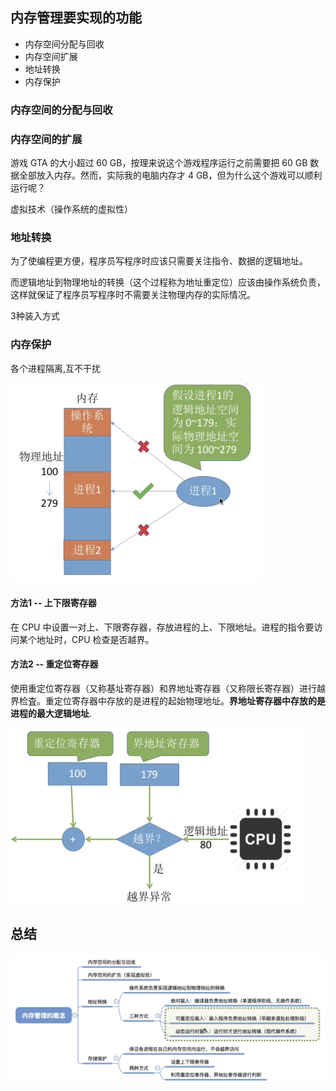 ## 内存管理要实现的功能

- 内存空间分配与回收
- 内存空间扩展
- 地址转换
- 内存保护

### 内存空间的分配与回收



### 内存空间的扩展

游戏 GTA 的大小超过 60 GB，按理来说这个游戏程序运行之前需要把 60 GB 数据全部放入内存。然而，实际我的电脑内存才 4 GB，但为什么这个游戏可以顺利运行呢？

虚拟技术（操作系统的虚拟性）

### 地址转换

为了使编程更方便，程序员写程序时应该只需要关注指令、数据的逻辑地址。

而逻辑地址到物理地址的转换（这个过程称为地址重定位）应该由操作系统负责，这样就保证了程序员写程序时不需要关注物理内存的实际情况。

3种装入方式





### 内存保护

各个进程隔离,互不干扰

<img src="assets/内存管理相关概念/image-20190908201132536.png" alt="image-20190908201132536" style="zoom:50%;" />

#### 方法1 -- 上下限寄存器

在 CPU 中设置一对上、下限寄存器，存放进程的上、下限地址。进程的指令要访问某个地址时，CPU 检查是否越界。

#### 方法2 --  重定位寄存器

使用重定位寄存器（又称基址寄存器）和界地址寄存器（又称限长寄存器）进行越界检査。重定位寄存器中存放的是进程的起始物理地址。**界地址寄存器中存放的是进程的最大逻辑地址**.

<img src="assets/内存管理相关概念/image-20190908201339219.png" alt="image-20190908201339219" style="zoom:50%;" />





## 总结

![image-20190908201507013](assets/内存管理相关概念/image-20190908201507013.png)















